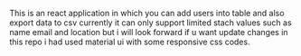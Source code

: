 This is an react application in which you can add users into table and also export data to csv currently it can only support limited stach values such as name email and location but i will look forward if u want update changes in this repo i had used material ui with some responsive css codes.
